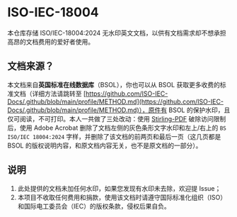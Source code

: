 # ISO-IEC-18004
本仓库存储 ISO/IEC-18004:2024 无水印英文文档，以供有文档需求却不想承担高昂的文档费用的爱好者使用。

## 文档来源？

本文档来自**英国标准在线数据库**（BSOL），你也可以从 BSOL 获取更多收费的标准文档（详细方法请跳转至 [https://github.com/ISO-IEC-Docs/.github/blob/main/profile/METHOD.md](https://github.com/ISO-IEC-Docs/.github/blob/main/profile/METHOD.md)），原件有 BSOL 的保护水印，且仅可阅读，不可打印。本人一共做了三处改动：使用 [Stirling-PDF](https://github.com/Stirling-Tools/Stirling-PDF) 破除访问限制后，使用 Adobe Acrobat 删除了文档左侧的灰色条形文字水印和左上/右上的 `BS ISO/IEC 18004:2024` 字样，并删除了该文档的前两页和最后一页（这几页都是 BSOL 的版权说明内容，和原文档内容无关，也不是原文档的一部分）。

## 说明

1. 此处提供的文档未加任何水印，如果您发现有水印未去除，欢迎提 Issue；
2. 本项目不收取任何费用和捐款，使用该文档时请遵守国际标准化组织（ISO）和国际电工委员会（IEC）的版权条款，侵权后果自负。
